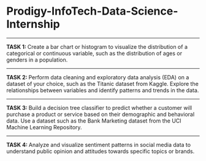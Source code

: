 # Prodigy-InfoTech-Data-Science-Internship 
<hr>
<b>TASK 1: </b>
Create a bar chart or histogram to visualize the distribution of a categorical or continuous variable, such as the distribution of ages or genders in a population.

<hr>
<b>TASK 2: </b>
Perform data cleaning and exploratory data analysis (EDA) on a dataset of your choice, such as the Titanic dataset from Kaggle. Explore the relationships between variables and identify patterns and trends in the data.

<hr>
<b>TASK 3: </b>
Build a decision tree classifier to predict whether a customer will purchase a product or service based on their demographic and behavioral data. Use a dataset such as the Bank Marketing dataset from the UCI Machine Learning Repository.

<hr>
<b>TASK 4: </b>
Analyze and visualize sentiment patterns in social media data to understand public opinion and attitudes towards specific topics or brands.



